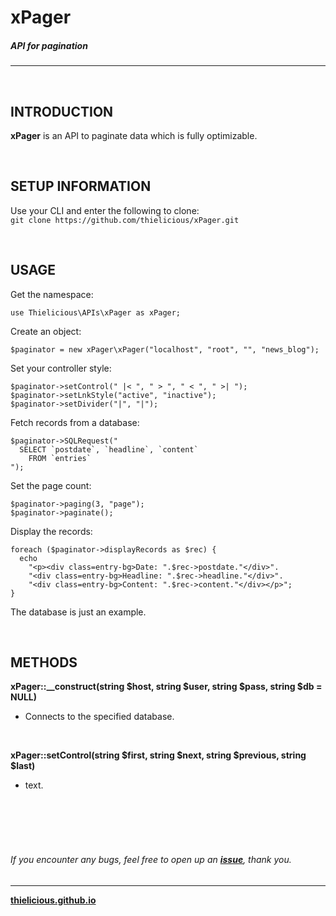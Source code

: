 # xPager
##### API for pagination
---

<br>

## INTRODUCTION

**xPager** is an API to paginate data which is fully optimizable.

<br>

## SETUP INFORMATION

Use your CLI and enter the following to clone:<br>
`git clone https://github.com/thielicious/xPager.git`

<br>

## USAGE

Get the namespace:
```
use Thielicious\APIs\xPager as xPager;
```

Create an object:
```
$paginator = new xPager\xPager("localhost", "root", "", "news_blog");
```

Set your controller style:<br>
```
$paginator->setControl(" |< ", " > ", " < ", " >| ");
$paginator->setLnkStyle("active", "inactive");
$paginator->setDivider("|", "|");
```

Fetch records from a database:<br>
```
$paginator->SQLRequest("
  SELECT `postdate`, `headline`, `content` 
    FROM `entries`
");
```

Set the page count:<br>
```
$paginator->paging(3, "page");
$paginator->paginate();
```

Display the records:<br>
```
foreach ($paginator->displayRecords as $rec) {
  echo 
    "<p><div class=entry-bg>Date: ".$rec->postdate."</div>".
    "<div class=entry-bg>Headline: ".$rec->headline."</div>".
    "<div class=entry-bg>Content: ".$rec->content."</div></p>";
}
```

The database is just an example.

<br>

## METHODS

**xPager::__construct(string $host, string $user, string $pass, string $db = NULL)**
* Connects to the specified database.<br>
<br>

**xPager::setControl(string $first, string $next, string $previous, string $last)**
* text.<br>
<br>



<br>
<br>

<!--:new: A **[Demo](https://jsfiddle.net/Thielicious/)** has been added.-->

<br>

###### If you encounter any bugs, feel free to open up an **[issue](https://github.com/thielicious/cImgur/issues)**, thank you.

---
**[thielicious.github.io](http://thielicious.github.io)**
